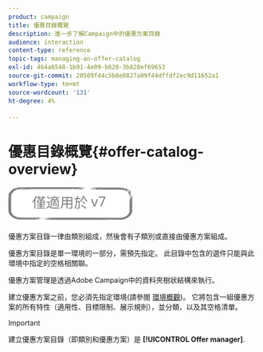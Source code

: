 ```yaml
---
product: campaign
title: 優惠目錄概覽
description: 進一步了解Campaign中的優惠方案目錄
audience: interaction
content-type: reference
topic-tags: managing-an-offer-catalog
exl-id: 464a6548-1b91-4e09-b620-3b820ef69653
source-git-commit: 20509f44c5b8e0827a09f44dffdf2ec9d11652a1
workflow-type: tm+mt
source-wordcount: '131'
ht-degree: 4%

---
```


# 優惠目錄概覽{#offer-catalog-overview}

![](../../assets/v7-only.svg)

優惠方案目錄一律由類別組成，然後會有子類別或直接由優惠方案組成。

優惠方案目錄是單一環境的一部分，需預先指定。 此目錄中包含的選件只能與此環境中指定的空格相關聯。

優惠方案管理是透過Adobe Campaign中的資料夾樹狀結構來執行。

建立優惠方案之前，您必須先指定環境(請參閱 [環境概觀](../../interaction/using/environments-overview.md))。 它將包含一組優惠方案的所有特性（適用性、目標限制、展示規則），並分類，以及其空格清單。

>[!IMPORTANT]
>
>建立優惠方案目錄（即類別和優惠方案）是 **[!UICONTROL Offer manager]**.

